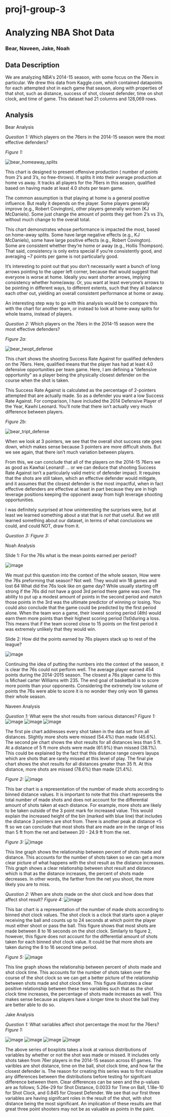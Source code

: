 # proj1-group-3

# Analyzing NBA Shot Data #
### Bear, Naveen, Jake, Noah ###

## Data Description ##
We are analyzing NBA's 2014-15 season, with some focus on the 76ers in particular. We drew this data from Kaggle.com, which contained datapoints for each attempted shot in each game that season, along with properties of that shot, such as distance, success of shot, closest defender, time on shot clock, and time of game. This dataset had 21 columns and 128,069 rows.

## Analysis ##
Bear Analysis

*Question 1:* Which players on the 76ers in the 2014-15 season were the most effective defenders?

*Figure 1:*

![bear_homeaway_splits](https://github.com/bearstmichael/proj1-group-3/assets/128632655/a9305f2a-afca-4d01-ae8a-001e387f98cd)

This chart is designed to present offensive production ( number of points from 2’s and 3’s, no free-throws). It splits it into their average production at home vs away. It tracks all players for the 76ers in this season, qualified based on having made at least 4.0 shots per team game.

The common assumption is that playing at home is a general positive influence. But really it depends on the player. Some players generally improve (e.g., Robert Covington), other players generally worsen (KJ McDaniels). Some just change the amount of points they get from 2’s vs 3’s, without much change to the overall total.

This chart demonstrates whose performance is impacted the most, based on home-away splits. Some have large negative effects (e.g., KJ McDaniels), some have large positive effects (e.g., Robert Covington). Some are consistent whether they’re home or away (e.g., Hollis Thompson). That said, consistency is only extra special if you’re consistently good, and averaging ~7 points per game is not particularly good.

It’s interesting to point out that you don’t necessarily want a bunch of long arrows pointing to the upper left corner, because that would suggest that everyone is worse at home. Ideally you want shorter arrows, implying consistency whether home/away. Or, you want at least everyone’s arrows to be pointing in different ways, to different extents, such that they all balance each other out, yielding an overall consistent performance at home or away.

An interesting step way to go with this analysis would be to compare this with the chart for another team, or instead to look at home-away splits for whole teams, instead of players.


*Question 2:* Which players on the 76ers in the 2014-15 season were the most effective defenders?

*Figure 2a:*

![bear_twopt_defense](https://github.com/bearstmichael/proj1-group-3/assets/128632655/a1fd0d77-2084-4f2f-a3be-09cd603eec0e)

This chart shows the shooting Success Rate Against for qualified defenders on the 76ers. Here, qualified means that the player has had at least 4.0 defensive opportunities per team game. Here, I am defining a “defensive opportunity” as a player being the physically closest defender on the course when the shot is taken.

This Success Rate Against is calculated as the percentage of 2-pointers attempted that are actually made. So as a defender you want a low Success Rate Against. For comparison, I have included the 2014 Defensive Player of the Year, Kawhi Leonard. You’ll note that there isn’t actually very much difference between players.

*Figure 2b:*

![bear_tript_defense](https://github.com/bearstmichael/proj1-group-3/assets/128632655/3679549a-bc40-429e-a322-62344cc1a93c)

When we look at 3 pointers, we see that the overall shot success rate goes down, which makes sense because 3 pointers are more difficult shots. But we see again, that there isn’t much variation between players.

From this, we can conclude that all of the players on the 2014-15 76ers we as good as Kawhai Leonard! … or we can deduce that shooting Success Rate Against isn’t a particularly valid metric of defender impact. It requires that the shots are still taken, which an effective defender would mitigate, and it assumes that the closest defender is the most impactful, when in fact effective defenders are effective at least in part because they are in high leverage positions keeping the opponent away from high leverage shooting opportunities.

I was definitely surprised at how uninteresting the surprises were, but at least we learned something about a stat that is *not* that useful. But we still learned something about our dataset, in terms of what conclusions we could, and could NOT, draw from it.


*Question 3:* 
*Figure 3:*


Noah Analysis

Slide 1: For the 76s what is the mean points earned per period?

![image](https://github.com/bearstmichael/proj1-group-3/assets/128091997/45b6c4d5-3c7a-4b59-91b9-a074a61dade6)

We must put this question into the context of the whole season, How were the 76s preforming that season? Not well. They would win 18 games and lost 64
What did the 76s look like on game day? While usually starting off strong if the 76s did not have a good 3rd period there game was over. The ability to put up a modest amount of points in the second period and match those points in the 3rd was the ultimate predictor of winning or losing. 
You could also conclude that the game could be predicted by the first period alone. When the team won a game, their lowest scoring period (4th) would earn them more points than their highest scoring period (1st)during a loss. This means that if the team scored close to 15 points on the first period it was extremely unlikely that they would win. 

Slide 2: How did the points earned by 76s players stack up to rest of the league?

![image](https://github.com/bearstmichael/proj1-group-3/assets/128091997/df4d4253-1cfb-482c-b32b-b5a052e4b656)

Continuing the idea of putting the numbers into the context of the season, it is clear the 76s could not perform well. The average player earned 454 points during the 2014-2015 season. The closest a 76s player came to this is Michael carter Williams with 235.
The end goal of basketball is to score more points than your opponents. Considering the extremely low volume of points the 76s were able to score it is no wonder they only won 18 games their whole season.

Naveen Analysis

*Question 1:* What were the shot results from various distances?
*Figure 1:* 
![image](https://github.com/bearstmichael/proj1-group-3/assets/128173190/f7dc3547-1f6f-4419-9994-c28a98345821)
![image](https://github.com/bearstmichael/proj1-group-3/assets/128173190/4ddc08f1-9836-4234-8c3d-ca092dee4af8)
![image](https://github.com/bearstmichael/proj1-group-3/assets/128173190/2d280a76-ed1a-4cbf-8542-7f975190be47)

The first pie chart addresses every shot taken in the data set from all distances. Slightly more shots were missed (54.4%) than made (45.6%). The second pie chart shows the shot results for all distances less than 5 ft. At a distance of 5 ft more shots were made (61.9%) than missed (38.1%). This could be explained by the fact that this distance range covers layups which are shots that are rarely missed at this level of play. The final pie chart shows the shot results for all distances greater than 35 ft. At this distance, more shots are missed (78.6%) than made (21.4%).

*Figure 2:*
![image](https://github.com/bearstmichael/proj1-group-3/assets/128173190/530943db-0415-498f-9081-b1538b9e957d)

This bar chart is a representation of the number of made shots according to binned distance values. It is important to note that this chart represents the total number of made shots and does not account for the differential amount of shots taken at each distance. For example, more shots are likely to be taken outside of the 3 point mark for increased value. This would explain the increased height of the bin (marked with blue line) that includes the distance 3 pointers are shot from. There is another peak at distance <5 ft so we can conclude that most shots that are made are in the range of less than 5 ft from the net and between 20 - 24.9 ft from the net.

*Figure 3:*
![image](https://github.com/bearstmichael/proj1-group-3/assets/128173190/92e7483d-4b45-48ef-9171-8d1e237fd3a1)

This line graph shows the relationship between percent of shots made and distance. This accounts for the number of shots taken so we can get a more clear picture of what happens with the shot result as the distance increases. This graph shows a clear relationship between shot result and distance which is that as the distance increases, the percent of shots made decreases. In other words, the farther from the net you shoot, the more likely you are to miss.

*Question 2:* When are shots made on the shot clock and how does that affect shot result?
*Figure 4:*
![image](https://github.com/bearstmichael/proj1-group-3/assets/128173190/b96b5ad6-e2ee-41c5-8abe-5cde29d3f90c)

This bar chart is a representation of the number of made shots according to binned shot clock values. The shot clock is a clock that starts upon a player receiving the ball and counts up to 24 seconds at which point the player must either shoot or pass the ball. This figure shows that most shots are made between 8 to 16 seconds on the shot clock. Similarly to figure 2, however, this figure does not account for the differential amount of shots taken for each binned shot clock value. It could be that more shots are taken during the 8 to 16 second time period.

*Figure 5:*
![image](https://github.com/bearstmichael/proj1-group-3/assets/128173190/62b071ed-0b17-4b31-82bf-d874b4b08252)

This line graph shows the relationship between percent of shots made and shot clock time. This accounts for the number of shots taken over the course of the shot clock so we can get a better picture of the relationship between shots made and shot clock time. This figure illustrates a clear positive relationship between these two variables such that as the shot clock time increases, the percentage of shots made increases as well. This makes sense because as players have a longer time to shoot the ball they are better able to do so.

Jake Analysis

*Question 1:* What variables affect shot percentage the most for the 76ers?
*Figure 1:* 

![image](https://github.com/bearstmichael/proj1-group-3/assets/61708246/d381e26b-a4bb-41f1-b3b9-591a92fa4942)
![image](https://github.com/bearstmichael/proj1-group-3/assets/61708246/16af867b-658d-479f-bab2-2b62e119f5a2)
![image](https://github.com/bearstmichael/proj1-group-3/assets/61708246/33757a75-87f7-4414-88fb-4cf9ba1bc72e)
![image](https://github.com/bearstmichael/proj1-group-3/assets/61708246/d76b6fbb-9ee9-4b53-aec1-6c7483932ecc)

The above series of boxplots takes a look at various distributions of variables by whether or not the shot was made or missed. It includes only shots taken from 76er players in the 2014-15 season across 61 games. The varibles are shot distance, time on the ball, shot clock time, and how far the closest defender is. The reason for creating this series was to first visualize any differences between the distributions before testing for signifcant difference between them. Clear differences can be seen and the p-values are as follows; 5.26e-29 for Shot Distance, 0.0033 for Time on Ball, 1.18e-10 for Shot Clock, and 0.845 for Closest Defender. We see that our first three variables are having signifcant roles in the result of the shot, with shot distance being the most significant. An implication of these results are that great three point shooters may not be as valuable as points in the paint.








